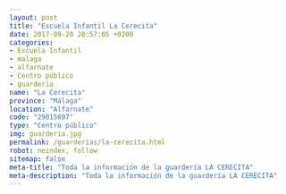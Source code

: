 ```yaml
---
layout: post
title: "Escuela Infantil La Cerecita"
date: 2017-09-20 20:57:05 +0200
categories:
- Escuela Infantil
- malaga
- alfarnate
- Centro público
- guarderia
name: "La Cerecita"
province: "Málaga"
location: "Alfarnate"
code: "29015697"
type: "Centro público"
img: guarderia.jpg
permalink: /guarderias/la-cerecita.html
robot: noindex, follow
sitemap: false
meta-title: "Toda la información de la guardería LA CERECITA"
meta-description: "Toda la información de la guardería LA CERECITA"
---
```

